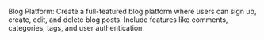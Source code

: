 Blog Platform: Create a full-featured blog platform where users can sign up, create, edit, and delete blog posts. Include features like comments, categories, tags, and user authentication.